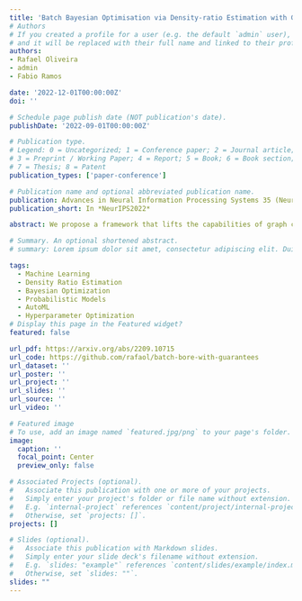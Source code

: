 ```yaml
---
title: 'Batch Bayesian Optimisation via Density-ratio Estimation with Guarantees'
# Authors
# If you created a profile for a user (e.g. the default `admin` user), write the username (folder name) here
# and it will be replaced with their full name and linked to their profile.
authors:
- Rafael Oliveira
- admin
- Fabio Ramos

date: '2022-12-01T00:00:00Z'
doi: ''

# Schedule page publish date (NOT publication's date).
publishDate: '2022-09-01T00:00:00Z'

# Publication type.
# Legend: 0 = Uncategorized; 1 = Conference paper; 2 = Journal article;
# 3 = Preprint / Working Paper; 4 = Report; 5 = Book; 6 = Book section;
# 7 = Thesis; 8 = Patent
publication_types: ['paper-conference']

# Publication name and optional abbreviated publication name.
publication: Advances in Neural Information Processing Systems 35 (NeurIPS2022)
publication_short: In *NeurIPS2022*

abstract: We propose a framework that lifts the capabilities of graph convolutional networks (GCNs) to scenarios where no input graph is given and increases their robustness to adversarial attacks. We formulate a joint probabilistic model that considers a prior distribution over graphs along with a GCN-based likelihood and develop a stochastic variational inference algorithm to estimate the graph posterior and the GCN parameters jointly. To address the problem of propagating gradients through latent variables drawn from discrete distributions, we use their continuous relaxations known as Concrete distributions. We show that, on real datasets, our approach can outperform state-of-the-art Bayesian and non-Bayesian graph neural network algorithms on the task of semi-supervised classification in the absence of graph data and when the network structure is subjected to adversarial perturbations.

# Summary. An optional shortened abstract.
# summary: Lorem ipsum dolor sit amet, consectetur adipiscing elit. Duis posuere tellus ac convallis placerat. Proin tincidunt magna sed ex sollicitudin condimentum.

tags:
  - Machine Learning
  - Density Ratio Estimation
  - Bayesian Optimization
  - Probabilistic Models
  - AutoML
  - Hyperparameter Optimization
# Display this page in the Featured widget?
featured: false

url_pdf: https://arxiv.org/abs/2209.10715
url_code: https://github.com/rafaol/batch-bore-with-guarantees
url_dataset: ''
url_poster: ''
url_project: ''
url_slides: ''
url_source: ''
url_video: ''

# Featured image
# To use, add an image named `featured.jpg/png` to your page's folder. 
image:
  caption: ''
  focal_point: Center
  preview_only: false

# Associated Projects (optional).
#   Associate this publication with one or more of your projects.
#   Simply enter your project's folder or file name without extension.
#   E.g. `internal-project` references `content/project/internal-project/index.md`.
#   Otherwise, set `projects: []`.
projects: []

# Slides (optional).
#   Associate this publication with Markdown slides.
#   Simply enter your slide deck's filename without extension.
#   E.g. `slides: "example"` references `content/slides/example/index.md`.
#   Otherwise, set `slides: ""`.
slides: ""
---
```

